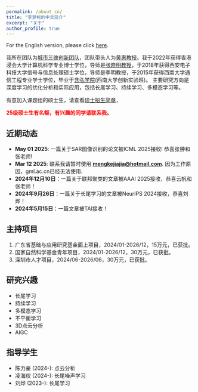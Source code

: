 ```yaml
---
permalink: /about_cn/
title: "李梦柯的中文简介"
excerpt: "关于"
author_profile: true
---
```


For the English version, please click [here](https://keke921.github.io/).

我所在团队为[城市三维创新团队](https://vcc.tech/index.html)，团队带头人为[黄惠教授](https://vcc.tech/~huihuang/home)。我于2022年获得香港浸会大学计算机科学专业博士学位，导师是[张晓明教授](http://www.comp.hkbu.edu.hk/~ymc/)，于2018年获得西安电子科技大学信号与信息处理硕士学位，导师是李明教授，于2015年获得西南大学通信工程专业学士学位，毕业于[含弘学院](http://hanhong.swu.edu.cn/index.htm)(西南大学创新实验班)。 主要研究方向是深度学习的优化分析和实际应用，包括长尾学习、持续学习、多模态学习等。

有意加入课题组的硕士生，请查看[硕士招生简章](http://keke921.github.io/postgraduate)，

<span style="color:red">**25级硕士生有名额，有兴趣的同学请联系我。**</span>


## 近期动态
* **May 01 2025**: 一篇关于SAR图像识别的论文被ICML 2025接收! 恭喜张翀和张老师!
* **Mar 12 2025**: 联系我请暂时使用 **mengkejiajia@hotmail.com**. 因为工作原因，gml.ac.cn已经无法使用.
* **2024年12月10日**：一篇关于联邦聚类的文章被AAAI 2025接收，恭喜云帆和张老师！
* **2024年9月26日**：一篇关于长尾学习的文章被NeurIPS 2024接收，恭喜刘烨！
* **2024年5月15日**：一篇文章被TAI接收！


<!--
* **2024年4月29日**：一篇合作文章被TPAMI接收，恭喜志锴！
* **2024年4月17日**：一篇关于长尾持续学习的文章被IJCAI接收，恭喜晨星和卢老师！
* **2023年12月9日**：一篇文章被AAAI接收！
* **2023年12月4日**：广东省基础与应用研究基金面上项目成功立项。
* **2023年10月10日**：一篇合作文章被TPAMI接收，恭喜伟超！
* **2023年8月24日**：国家自然科学基金青年项目成功立项。
* **2023年8月22日**：一篇合作文章被TCSVT接收，恭喜志锴！
* **2023年2月28日**：一篇文章被CVPR接收，恭喜金焱和卢老师！
* **2022年12月12日**：入职光明实验室，成功找到找到组织（[VCC](https://vcc.tech/index.html)）。
-->


## 主持项目

1. 广东省基础与应用研究基金面上项目，2024/01-2026/12，15万元，已获批。
2. 国家自然科学基金青年项目，2024/01-2026/12，30万元，已获批。
3. 深圳市人才项目，2024/06-2026/06，30万元，已获批。


## 研究兴趣

* 长尾学习
* 持续学习
* 多模态学习
* 不平衡学习
* 3D点云分析
* AIGC


## 指导学生
* 陈力豪 (2024-): 点云分析
* 凌海权 (2024-): 长尾噪声学习
* 刘烨 (2023-): 长尾学习
